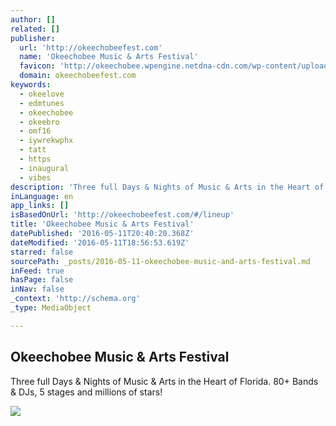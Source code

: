 ```yaml
---
author: []
related: []
publisher:
  url: 'http://okeechobeefest.com'
  name: 'Okeechobee Music & Arts Festival'
  favicon: 'http://okeechobee.wpengine.netdna-cdn.com/wp-content/uploads/2015/10/favicon.gif'
  domain: okeechobeefest.com
keywords:
  - okeelove
  - edmtunes
  - okeechobee
  - okeebro
  - omf16
  - iywrekwphx
  - tatt
  - https
  - inaugural
  - vibes
description: 'Three full Days & Nights of Music & Arts in the Heart of Florida. 80+ Bands & DJs, 5 stages and millions of stars!'
inLanguage: en
app_links: []
isBasedOnUrl: 'http://okeechobeefest.com/#/lineup'
title: 'Okeechobee Music & Arts Festival'
datePublished: '2016-05-11T20:40:20.368Z'
dateModified: '2016-05-11T18:56:53.619Z'
starred: false
sourcePath: _posts/2016-05-11-okeechobee-music-and-arts-festival.md
inFeed: true
hasPage: false
inNav: false
_context: 'http://schema.org'
_type: MediaObject

---
```

<article style=""><h1>Okeechobee Music &amp; Arts Festival</h1><p>Three full Days &amp; Nights of Music &amp; Arts in the Heart of Florida. 80+ Bands &amp; DJs, 5 stages and millions of stars!</p><img src="http://okeechobeefest.com/wp-content/uploads/2014/09/Jay-SansonOMF16_HumanBeing_DSC01264.jpg" /></article>